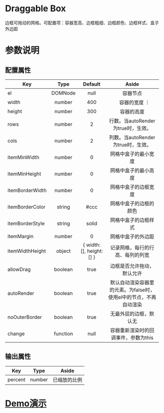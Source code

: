 # Draggable Box
边框可拖动的网格。可配置项：容器宽高、边框粗细、边框颜色、边框样式、盒子外边距

# 参数说明

## 配置属性

| Key | Type | Default | Aside |
|----|:----:|:----:|:----:|
| el | DOMNode | null | 容器节点 |
| width　| number | 400 |　容器的宽度 ｜
| height| number | 300 | 容器的高度 |
| rows | number | 2 | 行数。当autoRender为true时，生效。 |
| cols | number | 2 | 列数。当autoRender为true时，生效。 |
| itemMinWidth | number | 0 | 网格中盒子的最小宽度 |
| itemMinHeight | number | 0 | 网格中盒子的最小高度 |
| itemBorderWidth | number | 0 | 网格中盒子的边框宽度 |
| itemBorderColor | string | #ccc | 网格中盒子的边框的颜色 |
| itemBorderStyle | string | solid | 网格中盒子的边框样式 |
| itemMargin | number | 0 | 网格中盒子的外边距 |
| itemWidthHeight | object | { width: [], height: [] } | 记录网格，每行的行高、每列的列宽 |
| allowDrag | boolean | true | 边框是否允许拖动，默认允许 |
| autoRender | boolean　| true | 默认自动渲染容器里的元素。为false时，使用el中的节点，不再自动渲染 |
| noOuterBorder | boolean | true | 无最外层的边框，默认无 |
| change | function | null | 容器重新渲染时的回调事件，参数为this |

## 输出属性

| Key | Type | Aside |
|----|:----:|:----:|
| percent | number | 已缩放的比例 |

# [Demo演示](https://codepen.io/swlws/pen/VwavYNb)
